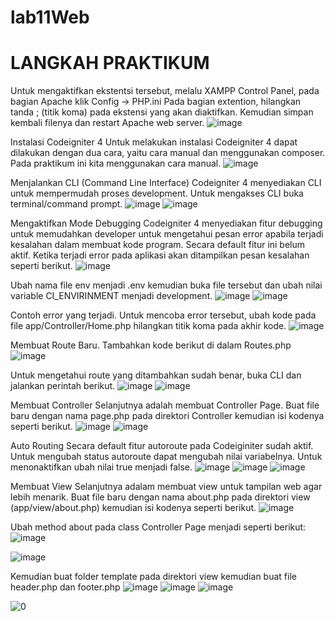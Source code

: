 # lab11Web
# LANGKAH PRAKTIKUM

Untuk mengaktifkan ekstentsi tersebut, melalu XAMPP Control Panel, pada bagian
Apache klik Config -> PHP.ini
Pada bagian extention, hilangkan tanda ; (titik koma) pada ekstensi yang akan
diaktifkan. Kemudian simpan kembali filenya dan restart Apache web server.
![image](https://user-images.githubusercontent.com/101730390/172670786-4c780de4-4e10-4045-9fd5-2a4fe407c7a7.png)

Instalasi Codeigniter 4
Untuk melakukan instalasi Codeigniter 4 dapat dilakukan dengan dua cara, yaitu cara
manual dan menggunakan composer. Pada praktikum ini kita menggunakan cara
manual.
![image](https://user-images.githubusercontent.com/101730390/172670910-2266994a-bb46-4da1-acfe-ddc87c298951.png)

Menjalankan CLI (Command Line Interface)
Codeigniter 4 menyediakan CLI untuk mempermudah proses development. Untuk
mengakses CLI buka terminal/command prompt.
![image](https://user-images.githubusercontent.com/101730390/172671312-8a8abbd2-1f88-4634-97d0-9883e49c81ed.png)
![image](https://user-images.githubusercontent.com/101730390/172671473-2bffffa7-c9f4-49aa-a102-7224feeb86f8.png)

Mengaktifkan Mode Debugging
Codeigniter 4 menyediakan fitur debugging untuk memudahkan developer untuk
mengetahui pesan error apabila terjadi kesalahan dalam membuat kode program.
Secara default fitur ini belum aktif. Ketika terjadi error pada aplikasi akan ditampilkan
pesan kesalahan seperti berikut.
![image](https://user-images.githubusercontent.com/101730390/172673541-64cad38e-7c68-48a2-a3ad-83f9807ec762.png)

Ubah nama file env menjadi .env kemudian buka file tersebut dan ubah nilai variable
CI_ENVIRINMENT menjadi development.
![image](https://user-images.githubusercontent.com/101730390/172673849-1fcaae84-cdf3-4be9-ae52-fbb45ac3cc6b.png)
![image](https://user-images.githubusercontent.com/101730390/172674252-38e1abab-3bd4-4915-8cb5-740d43c7f68e.png)

Contoh error yang terjadi. Untuk mencoba error tersebut, ubah kode pada file
app/Controller/Home.php hilangkan titik koma pada akhir kode.
![image](https://user-images.githubusercontent.com/101730390/172674422-b13646b2-de71-42b5-82e6-6dc4aaeda403.png)

Membuat Route Baru.
Tambahkan kode berikut di dalam Routes.php
![image](https://user-images.githubusercontent.com/101730390/172675043-4632229d-bdbd-4472-8187-d37e895241c3.png)

Untuk mengetahui route yang ditambahkan sudah benar, buka CLI dan jalankan
perintah berikut.
![image](https://user-images.githubusercontent.com/101730390/172675266-1ac97bf5-99fc-4bda-8f75-8f4d7a691b24.png)
![image](https://user-images.githubusercontent.com/101730390/172675847-40f26bf2-bdff-4977-a561-e35b6e823f98.png)

Membuat Controller
Selanjutnya adalah membuat Controller Page. Buat file baru dengan nama page.php
pada direktori Controller kemudian isi kodenya seperti berikut.
![image](https://user-images.githubusercontent.com/101730390/172676272-0f928042-8608-43ab-9810-8071a333241a.png)
![image](https://user-images.githubusercontent.com/101730390/172676436-768703e6-a6bc-43a4-b1f0-ad0ebf253a82.png)

Auto Routing
Secara default fitur autoroute pada Codeiginiter sudah aktif. Untuk mengubah status
autoroute dapat mengubah nilai variabelnya. Untuk menonaktifkan ubah nilai true
menjadi false.
![image](https://user-images.githubusercontent.com/101730390/172677035-15511078-6ae7-4484-aa9a-4a3241297a7a.png)
![image](https://user-images.githubusercontent.com/101730390/172677507-8a56c166-fa7c-411f-b30a-6df695edc06e.png)
![image](https://user-images.githubusercontent.com/101730390/172677645-b6f7b6e3-d1e2-43e5-8572-63b1d39acf48.png)

Membuat View
Selanjutnya adalam membuat view untuk tampilan web agar lebih menarik. Buat file
baru dengan nama about.php pada direktori view (app/view/about.php) kemudian isi
kodenya seperti berikut.
![image](https://user-images.githubusercontent.com/101730390/172678741-c15c51d5-2530-4bb8-a107-a2660267f279.png)

Ubah method about pada class Controller Page menjadi seperti berikut:
![image](https://user-images.githubusercontent.com/101730390/172678818-0e8101b3-f817-41b6-a482-bd98c573822f.png)

![image](https://user-images.githubusercontent.com/101730390/172678857-ab551e95-5a06-4e04-aafa-3445201f9695.png)

Kemudian buat folder template pada direktori view kemudian buat file header.php dan
footer.php
![image](https://user-images.githubusercontent.com/101730390/172680282-3703ba37-683f-4887-a525-8714e68cd68b.png)
![image](https://user-images.githubusercontent.com/101730390/172680337-e5518d78-472e-484e-9fcc-1890df9a2680.png)
![image](https://user-images.githubusercontent.com/101730390/172680460-d1a04d9d-5fb2-4a58-811e-a095b83b3ea1.png)

![0](https://user-images.githubusercontent.com/101730390/172699382-7bd04d14-4217-4548-82e7-c8812bfd8d91.jpeg)

